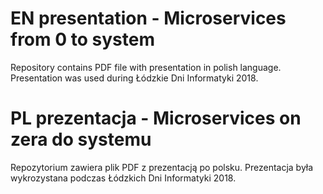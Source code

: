 # EN presentation - Microservices from 0 to system

Repository contains PDF file with presentation in polish language.
Presentation was used during Łódzkie Dni Informatyki 2018.

# PL prezentacja - Microservices on zera do systemu

Repozytorium zawiera plik PDF z prezentacją po polsku.
Prezentacja była wykrozystana podczas Łódzkich Dni Informatyki 2018.
